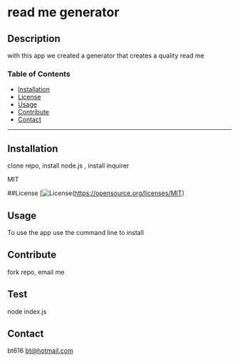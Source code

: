 
  
  # read me generator 

  ## Description
  with this app we created a generator that creates a quality read me

  ### Table of Contents
  
  * [Installation](#Installation)
  * [License](#License)
  * [Usage](#Usage)
  * [Contribute](#Contribute)
  * [Contact](#Contact)

  ---

  ## Installation

  clone repo, install node.js , install inquirer


  MIT
  

 ##License
 [![License](https://img.shields.io/badge/license-MIT-blue.svg)(https://opensource.org/licenses/MIT)




  ## Usage
  To use the app 
  use the command line to install 

  ## Contribute 
  fork repo, email me 

  ## Test 
  node index.js

  ## Contact 
  bt616
  bt@hotmail.com

